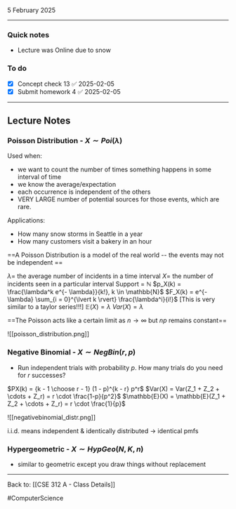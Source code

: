 5 February 2025

---
### Quick notes
- Lecture was Online due to snow

### To do
- [x] Concept check 13 ✅ 2025-02-05
- [x] Submit homework 4 ✅ 2025-02-05

---
## Lecture Notes

### Poisson Distribution - $X \sim Poi(\lambda)$
Used when:
- we want to count the number of times something happens in some interval of time
- we know the average/expectation
- each occurrence is independent of the others
- VERY LARGE number of potential sources for those events, which are rare.

Applications:
- How many snow storms in Seattle in a year
- How many customers visit a bakery in an hour

==A Poisson Distribution is a model of the real world -- the events may not be independent ==

$\lambda =$ the average number of incidents in a time interval
$X =$ the number of incidents seen in a particular interval
Support = $\mathbb{N}$
$p_X(k) = \frac{\lambda^k e^{- \lambda}}{k!}, k \in \mathbb{N}$
$F_X(k) = e^{- \lambda} \sum_{i = 0}^{\lvert k \rvert} \frac{\lambda^i}{i!}$ [This is very similar to a taylor series!!!]
$\mathbb{E}(X) = \lambda$
$Var(X) = \lambda$

==The Poisson acts like a certain limit as $n \rightarrow \infty$ but $np$ remains constant==

![[poisson_distribution.png]]

### Negative Binomial - $X \sim NegBin(r, p)$
- Run independent trials with probability $p$. How many trials do you need for $r$ successes?

$PX(k) = {k - 1 \choose r - 1} (1 - p)^{k - r} p^r$
$Var(X) = Var(Z_1 + Z_2 + \cdots + Z_r) = r \cdot \frac{1-p}{p^2}$
$\mathbb{E}(X) = \mathbb{E}(Z_1 + Z_2 + \cdots + Z_r) = r \cdot \frac{1}{p}$

![[negativebinomial_distr.png]]

i.i.d. means independent & identically distributed -> identical pmfs 

### Hypergeometric - $X \sim HypGeo(N, K, n)$
- similar to geometric except you draw things without replacement

---
Back to: [[CSE 312 A - Class Details]]

#ComputerScience